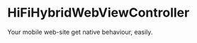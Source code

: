 HiFiHybridWebViewController
===========================

Your mobile web-site get native behaviour, easily.
